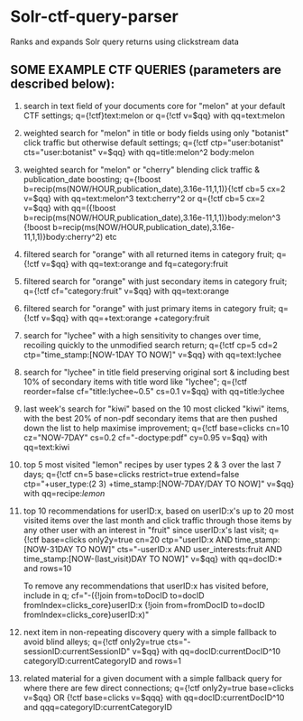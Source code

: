 # Solr-ctf-query-parser
Ranks and expands Solr query returns using clickstream data

SOME EXAMPLE CTF QUERIES (parameters are described below):
---------------------------------------------------------

1. search in text field of your documents core for "melon" at your default CTF settings;
	q={!ctf}text:melon
	or
	q={!ctf v=$qq} with qq=text:melon

2. weighted search for "melon" in title or body fields using only "botanist" click traffic but otherwise default settings;
	q={!ctf ctp="user:botanist" cts="user:botanist" v=$qq} with qq=title:melon^2 body:melon

3. weighted search for "melon" or "cherry" blending click traffic & publication_date boosting;
	q={!boost b=recip(ms(NOW/HOUR,publication_date),3.16e-11,1,1)}{!ctf cb=5 cx=2 v=$qq} with qq=text:melon^3 text:cherry^2
	or
	q={!ctf cb=5 cx=2 v=$qq} with qq=({!boost b=recip(ms(NOW/HOUR,publication_date),3.16e-11,1,1)}body:melon^3 {!boost b=recip(ms(NOW/HOUR,publication_date),3.16e-11,1,1)}body:cherry^2) etc

4. filtered search for "orange" with all returned items in category fruit;
	q={!ctf v=$qq} with qq=text:orange and fq=category:fruit

5. filtered search for "orange" with just secondary items in category fruit;
	q={!ctf cf="category:fruit" v=$qq} with qq=text:orange

6. filtered search for "orange" with just primary items in category fruit;
	q={!ctf v=$qq} with qq=+text:orange +category:fruit

7. search for "lychee" with a high sensitivity to changes over time, recoiling quickly to the unmodified search return;
	q={!ctf cp=5 cd=2 ctp="time_stamp:[NOW-1DAY TO NOW]" v=$qq} with qq=text:lychee

8. search for "lychee" in title field preserving original sort & including best 10% of secondary items with title word like "lychee";
	q={!ctf reorder=false cf="title:lychee~0.5" cs=0.1 v=$qq} with qq=title:lychee

9. last week's search for "kiwi" based on the 10 most clicked "kiwi" items, with the best 20% of non-pdf secondary items that are then pushed down the list to help maximise improvement;
	q={!ctf base=clicks cn=10 cz="NOW-7DAY" cs=0.2 cf="-doctype:pdf" cy=0.95 v=$qq} with qq=text:kiwi

10. top 5 most visited "lemon" recipes by user types 2 & 3 over the last 7 days;
	q={!ctf cn=5 base=clicks restrict=true extend=false ctp="+user_type:(2 3) +time_stamp:[NOW-7DAY/DAY TO NOW]" v=$qq} with qq=recipe:*lemon*

11. top 10 recommendations for userID:x, based on userID:x's up to 20 most visited items over the last month and click traffic through those items by any other user with an interest in "fruit" since userID:x's last visit;
	q={!ctf base=clicks only2y=true cn=20 ctp="userID:x AND time_stamp:[NOW-31DAY TO NOW]" cts="-userID:x AND user_interests:fruit AND time_stamp:[NOW-(last_visit)DAY TO NOW]" v=$qq} with qq=docID:* and rows=10
	
	To remove any recommendations that userID:x has visited before, include in q;
	cf="-({!join from=toDocID to=docID fromIndex=clicks_core}userID:x {!join from=fromDocID to=docID fromIndex=clicks_core}userID:x)"
	
12. next item in non-repeating discovery query with a simple fallback to avoid blind alleys;
	q={!ctf only2y=true cts="-sessionID:currentSessionID" v=$qq} with qq=docID:currentDocID^10 categoryID:currentCategoryID and rows=1
	
13. related material for a given document with a simple fallback query for where there are few direct connections;
	q={!ctf only2y=true base=clicks v=$qq} OR {!ctf base=clicks v=$qqq} with qq=docID:currentDocID^10 and qqq=categoryID:currentCategoryID
